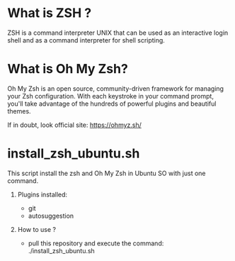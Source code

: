 # What is ZSH ? 
ZSH is a command interpreter UNIX that can be used as an interactive login shell and as a command interpreter for shell scripting.
# What is Oh My Zsh?
Oh My Zsh is an open source, community-driven framework for managing your Zsh configuration. With each keystroke in your command prompt, you'll take advantage of the hundreds of powerful plugins and beautiful themes.

If in doubt, look official site: https://ohmyz.sh/

# install_zsh_ubuntu.sh

This script install the zsh and Oh My Zsh in Ubuntu SO with just one command.

1. Plugins installed: 
    - git
    - autosuggestion

2. How to use ?
    - pull this repository and execute the command: ./install_zsh_ubuntu.sh




